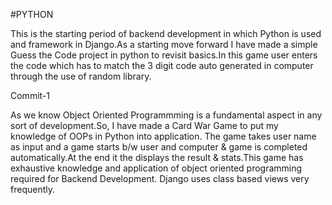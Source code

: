 #PYTHON

This is the starting period of backend development in which Python is used and framework in Django.As a starting move forward I have made a simple Guess the Code project in python to revisit basics.In this game user enters the code which has to match the 3 digit code auto generated in computer through the use of random library.

Commit-1


As we know Object Oriented Programmming is a fundamental aspect in any sort of development.So, I have made a Card War Game to put my knowledge of OOPs in Python into application.
The game takes user name as input and a game starts b/w user and computer & game is completed automatically.At the end it the displays the result & stats.This game has exhaustive knowledge and application of object oriented programming required for Backend Development. Django uses class based views very frequently.
